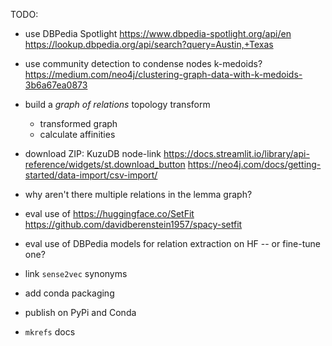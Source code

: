 TODO:

  * use DBPedia Spotlight
  https://www.dbpedia-spotlight.org/api/en
  https://lookup.dbpedia.org/api/search?query=Austin,+Texas

  * use community detection to condense nodes
  k-medoids? https://medium.com/neo4j/clustering-graph-data-with-k-medoids-3b6a67ea0873

  * build a _graph of relations_ topology transform
    * transformed graph
    * calculate affinities

  * download ZIP: KuzuDB node-link
  https://docs.streamlit.io/library/api-reference/widgets/st.download_button
  https://neo4j.com/docs/getting-started/data-import/csv-import/

  * why aren't there multiple relations in the lemma graph?

  * eval use of https://huggingface.co/SetFit
  https://github.com/davidberenstein1957/spacy-setfit

  * eval use of DBPedia models for relation extraction on HF -- or fine-tune one?
  * link `sense2vec` synonyms

  * add conda packaging
  * publish on PyPi and Conda
  * `mkrefs` docs
